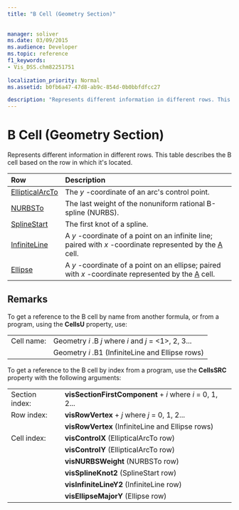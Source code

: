 ```yaml
---
title: "B Cell (Geometry Section)"
 
 
manager: soliver
ms.date: 03/09/2015
ms.audience: Developer
ms.topic: reference
f1_keywords:
- Vis_DSS.chm82251751
 
localization_priority: Normal
ms.assetid: b0fb6a47-47d8-ab9c-854d-0b0bbfdfcc27

description: "Represents different information in different rows. This table describes the B cell based on the row in which it's located."
---
```


# B Cell (Geometry Section)

Represents different information in different rows. This table describes the B cell based on the row in which it's located.
  
|Row|Description|
|:-----|:-----|
|[EllipticalArcTo](ellipticalarcto-row-geometry-section.md) <br/> | The  *y*  -coordinate of an arc's control point.  <br/> |
|[NURBSTo](nurbsto-row-geometry-section.md) <br/> | The last weight of the nonuniform rational B-spline (NURBS).  <br/> |
|[SplineStart](splinestart-row-geometry-section.md) <br/> | The first knot of a spline.  <br/> |
|[InfiniteLine](infiniteline-row-geometry-section.md) <br/> | A  *y*  -coordinate of a point on an infinite line; paired with  *x*  -coordinate represented by the [A](a-cell-geometry-section.md) cell.  <br/> |
|[Ellipse](ellipse-row-geometry-section.md) <br/> | A  *y*  -coordinate of a point on an ellipse; paired with  *x*  -coordinate represented by the [A](a-cell-geometry-section.md) cell.  <br/> |
   
## Remarks

To get a reference to the B cell by name from another formula, or from a program, using the **CellsU** property, use: 
  
|||
|:-----|:-----|
| Cell name:  <br/> | Geometry  *i*  .B  *j*            where  *i*  and  *j*  = <1>, 2, 3...  <br/> |
|| Geometry  *i*  .B1 (InfiniteLine and Ellipse rows)  <br/> |
   
To get a reference to the B cell by index from a program, use the **CellsSRC** property with the following arguments: 
  
|||
|:-----|:-----|
| Section index:  <br/> |**visSectionFirstComponent** +  *i*            where  *i*  = 0, 1, 2...  <br/> |
| Row index:  <br/> |**visRowVertex** +  *j*            where  *j*  = 0, 1, 2...  <br/> |
||**visRowVertex** (InfiniteLine and Ellipse rows)  <br/> |
| Cell index:  <br/> |**visControlX** (EllipticalArcTo row)  <br/> |
||**visControlY** (EllipticalArcTo row)  <br/> |
||**visNURBSWeight** (NURBSTo row)  <br/> |
||**visSplineKnot2** (SplineStart row)  <br/> |
||**visInfiniteLineY2** (InfiniteLine row)  <br/> |
||**visEllipseMajorY** (Ellipse row)  <br/> |
   

